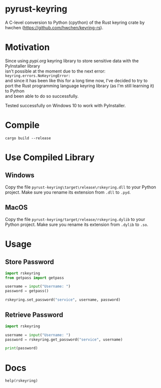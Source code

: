 # pyrust-keyring
A C-level conversion to Python (cpython) of the Rust keyring crate by hwchen (https://github.com/hwchen/keyring-rs).

# Motivation
Since using _pypi.org_ keyring library to store sensitive data with the PyInstaller library  
isn't possible at the moment due to the next error: `keyring.errors.NoKeyringError:`  
 and since it has been like this for a long time now, I've decided to try to  
port the Rust programming language keyring library (as I'm still learning it) to Python  
 and been able to do so successfully.

Tested successfully on Windows 10 to work with PyInstaller.

# Compile
`cargo build --release`

# Use Compiled Library

## Windows
Copy the file `pyrust-keyring\target\release\rskeyring.dll` to your Python project. Make sure you rename its extension from `.dll` to `.pyd`.

## MacOS
Copy the file `pyrust-keyring/target/release/rskeyring.dylib` to your Python project. Make sure you rename its extension from `.dylib` to `.so`.


# Usage

## Store Password
```python
import rskeyring
from getpass import getpass

username = input("Username: ")
password = getpass()

rskeyring.set_password("service", username, password)
```

## Retrieve Password
```python
import rskeyring

username = input("Username: ")
password = rskeyring.get_password("service", username)

print(password)
```

# Docs

`help(rskeyring)`



